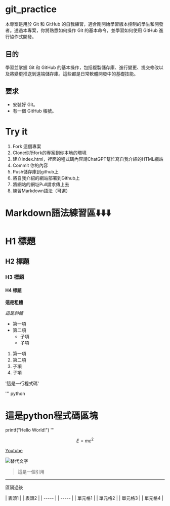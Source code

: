 # git_practice
本專案是用於 Git 和 GitHub 的自我練習，適合剛開始學習版本控制的學生和開發者。透過本專案，你將熟悉如何操作 Git 的基本命令，並學習如何使用 GitHub 進行協作式開發。

## 目的
學習並掌握 Git 和 GitHub 的基本操作，包括複製儲存庫、進行變更、提交修改以及將變更推送到遠端儲存庫。這些都是日常軟體開發中的基礎技能。

## 要求
- 安裝好 Git。
- 有一個 GitHub 帳號。

# Try it
1. Fork 這個專案
2. Clone你所fork的專案到你本地的環境
3. 建立index.html，裡面的程式碼內容請ChatGPT幫忙寫自我介紹的HTML網站
4. Commit 你的內容
5. Push儲存庫到github上
6. 將自我介紹的網站部署到Github上
7. 將網站的網址Pull請求傳上去
8. 練習Markdown語法（可選）

# Markdown語法練習區⬇️⬇️⬇️

# H1 標題
## H2 標題
### H3 標題
#### H4 標題

**這是粗體**

*這是斜體*

- 第一項
- 第二項
  - 子項
  - 子項

1. 第一項
2. 第二項
  1. 子項
  2. 子項

'這是一行程式碼'

''' python
# 這是python程式碼區塊
  printf("Hello World!")
'''

$$
E = mc^2
$$

[Youtube](https://www.youtube.com/)

![替代文字](https://picsum.photos/200/300)

> 這是一個引用

---
區隔過後

| 表頭1 | | 表頭2 |
| ----- | | ----- |
| 單元格1 | | 單元格2 |
| 單元格3 | | 單元格4 |




